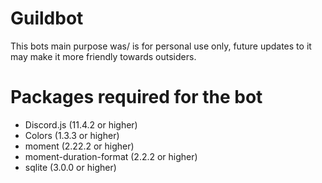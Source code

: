 # Guildbot
This bots main purpose was/ is for personal use only, future updates to it may make it more friendly towards outsiders.

# Packages required for the bot
- Discord.js (11.4.2 or higher)
- Colors (1.3.3 or higher)
- moment (2.22.2 or higher)
- moment-duration-format (2.2.2 or higher)
- sqlite (3.0.0 or higher)

